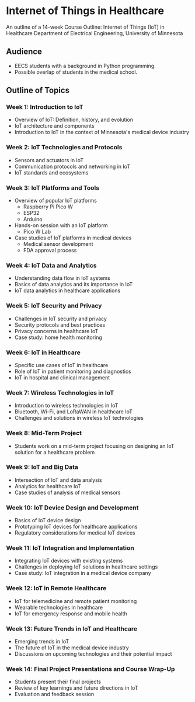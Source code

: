 # Internet of Things in Healthcare

An outline of a 14-week Course Outline: Internet of Things (IoT) in Healthcare
Department of Electrical Engineering, University of Minnesota

## Audience

- EECS students with a background in Python programming.
- Possible overlap of students in the medical school.

## Outline of Topics

### Week 1: Introduction to IoT
- Overview of IoT: Definition, history, and evolution
- IoT architecture and components
- Introduction to IoT in the context of Minnesota's medical device industry

### Week 2: IoT Technologies and Protocols
- Sensors and actuators in IoT
- Communication protocols and networking in IoT
- IoT standards and ecosystems

### Week 3: IoT Platforms and Tools
- Overview of popular IoT platforms
    - Raspberry Pi Pico W
    - ESP32
    - Arduino
- Hands-on session with an IoT platform
    - Pico W Lab
- Case studies of IoT platforms in medical devices
    - Medical sensor development
    - FDA approval process

### Week 4: IoT Data and Analytics
- Understanding data flow in IoT systems
- Basics of data analytics and its importance in IoT
- IoT data analytics in healthcare applications

### Week 5: IoT Security and Privacy
- Challenges in IoT security and privacy
- Security protocols and best practices
- Privacy concerns in healthcare IoT
- Case study: home health monitoring

### Week 6: IoT in Healthcare
- Specific use cases of IoT in healthcare
- Role of IoT in patient monitoring and diagnostics
- IoT in hospital and clinical management

### Week 7: Wireless Technologies in IoT
- Introduction to wireless technologies in IoT
- Bluetooth, Wi-Fi, and LoRaWAN in healthcare IoT
- Challenges and solutions in wireless IoT technologies

### Week 8: Mid-Term Project
- Students work on a mid-term project focusing on designing an IoT solution for a healthcare problem

### Week 9: IoT and Big Data
- Intersection of IoT and data analysis
- Analytics for healthcare IoT
- Case studies of analysis of medical sensors

### Week 10: IoT Device Design and Development
- Basics of IoT device design
- Prototyping IoT devices for healthcare applications
- Regulatory considerations for medical IoT devices

### Week 11: IoT Integration and Implementation
- Integrating IoT devices with existing systems
- Challenges in deploying IoT solutions in healthcare settings
- Case study: IoT integration in a medical device company

### Week 12: IoT in Remote Healthcare
- IoT for telemedicine and remote patient monitoring
- Wearable technologies in healthcare
- IoT for emergency response and mobile health

### Week 13: Future Trends in IoT and Healthcare
- Emerging trends in IoT
- The future of IoT in the medical device industry
- Discussions on upcoming technologies and their potential impact

### Week 14: Final Project Presentations and Course Wrap-Up
- Students present their final projects
- Review of key learnings and future directions in IoT
- Evaluation and feedback session
